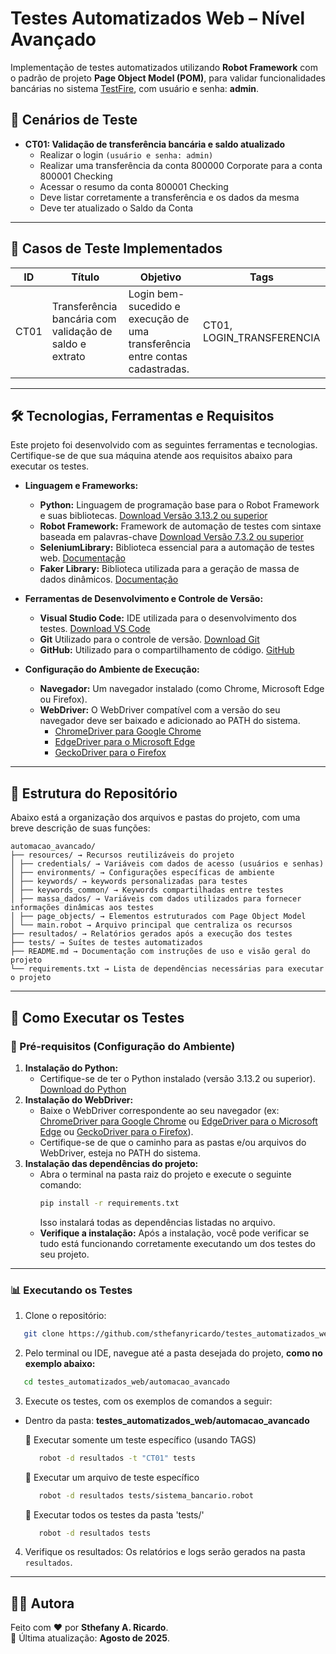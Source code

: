 # Testes Automatizados Web – Nível Avançado

Implementação de testes automatizados utilizando **Robot Framework** com o padrão de projeto **Page Object Model (POM)**, para validar funcionalidades bancárias no sistema [TestFire](https://demo.testfire.net/login.jsp), com usuário e senha: **admin**.

## 🎯 Cenários de Teste
- **CT01: Validação de transferência bancária e saldo atualizado**  
  - Realizar o login  `(usuário e senha: admin)`
  - Realizar uma transferência da conta 800000 Corporate para a conta 800001 Checking 
  - Acessar o resumo da conta 800001 Checking
  - Deve listar corretamente a transferência e os dados da mesma
  - Deve ter atualizado o Saldo da Conta

---

## 🧪 Casos de Teste Implementados
| ID   | Título                                             | Objetivo                                                                                 | Tags                         |
| ---- | -------------------------------------------------- | ---------------------------------------------------------------------------------------- | ---------------------------- |
| CT01 | Transferência bancária com validação de saldo e extrato | Login bem-sucedido e execução de uma transferência entre contas cadastradas.             | CT01, LOGIN_TRANSFERENCIA |

---

## 🛠️ Tecnologias, Ferramentas e Requisitos
Este projeto foi desenvolvido com as seguintes ferramentas e tecnologias. Certifique-se de que sua máquina atende aos requisitos abaixo para executar os testes.

- **Linguagem e Frameworks:**
  - **Python:** Linguagem de programação base para o Robot Framework e suas bibliotecas. [Download Versão 3.13.2 ou superior](https://www.python.org/downloads/)
  - **Robot Framework:** Framework de automação de testes com sintaxe baseada em palavras-chave [Download Versão 7.3.2 ou superior](https://robotframework.org/?tab=1#getting-started)
  - **SeleniumLibrary:** Biblioteca essencial para a automação de testes web. [Documentação](https://robotframework.org/?tab=libraries#resources)
  - **Faker Library:** Biblioteca utilizada para a geração de massa de dados dinâmicos. [Documentação](https://marketsquare.github.io/robotframework-faker/)

- **Ferramentas de Desenvolvimento e Controle de Versão:**
  - **Visual Studio Code:** IDE utilizada para o desenvolvimento dos testes. [Download VS Code](https://code.visualstudio.com/download)
  - **Git** Utilizado para o controle de versão. [Download Git](https://git-scm.com/downloads)
  - **GitHub:** Utilizado para o compartilhamento de código. [GitHub](https://github.com)

- **Configuração do Ambiente de Execução:**
  - **Navegador:** Um navegador instalado (como Chrome, Microsoft Edge ou Firefox).
  - **WebDriver:** O WebDriver compatível com a versão do seu navegador deve ser baixado e adicionado ao PATH do sistema.
    - [ChromeDriver para Google Chrome](https://googlechromelabs.github.io/chrome-for-testing/)
    - [EdgeDriver para o Microsoft Edge](https://developer.microsoft.com/pt-br/microsoft-edge/tools/webdriver)
    - [GeckoDriver para o Firefox](https://github.com/mozilla/geckodriver/releases)

---

## 📁 Estrutura do Repositório
Abaixo está a organização dos arquivos e pastas do projeto, com uma breve descrição de suas funções:

```text
automacao_avancado/
├── resources/ → Recursos reutilizáveis do projeto
│ ├── credentials/ → Variáveis com dados de acesso (usuários e senhas)
│ ├── environments/ → Configurações específicas de ambiente
│ ├── keywords/ → keywords personalizadas para testes
│ ├── keywords_common/ → Keywords compartilhadas entre testes
│ ├── massa_dados/ → Variáveis com dados utilizados para fornecer informações dinâmicas aos testes
│ ├── page_objects/ → Elementos estruturados com Page Object Model
│ └── main.robot → Arquivo principal que centraliza os recursos
├── resultados/ → Relatórios gerados após a execução dos testes
├── tests/ → Suítes de testes automatizados
├── README.md → Documentação com instruções de uso e visão geral do projeto
└── requirements.txt → Lista de dependências necessárias para executar o projeto
```

---

## 🤖 Como Executar os Testes
### 🔧 Pré-requisitos (Configuração do Ambiente)
  1. **Instalação do Python:**
     - Certifique-se de ter o Python instalado (versão 3.13.2 ou superior). [Download do Python](https://www.python.org/downloads/)
  2. **Instalação do WebDriver:**
     - Baixe o WebDriver correspondente ao seu navegador (ex: [ChromeDriver para Google Chrome](https://googlechromelabs.github.io/chrome-for-testing/) ou [EdgeDriver para o Microsoft Edge](https://developer.microsoft.com/pt-br/microsoft-edge/tools/webdriver) ou [GeckoDriver para o Firefox](https://github.com/mozilla/geckodriver/releases)).
     - Certifique-se de que o caminho para as pastas e/ou arquivos do WebDriver, esteja no PATH do sistema. 
  3. **Instalação das dependências do projeto:**
     - Abra o terminal na pasta raiz do projeto e execute o seguinte comando:
       ```bash
       pip install -r requirements.txt
       ```
       Isso instalará todas as dependências listadas no arquivo.
     - **Verifique a instalação:**
       Após a instalação, você pode verificar se tudo está funcionando corretamente executando um dos testes do seu projeto.

---

### 📊 Executando os Testes
1. Clone o repositório:
```bash
   git clone https://github.com/sthefanyricardo/testes_automatizados_web.git
```
2. Pelo terminal ou IDE, navegue até a pasta desejada do projeto, **como no exemplo abaixo:**
```bash
   cd testes_automatizados_web/automacao_avancado
```

3. Execute os testes, com os exemplos de comandos a seguir:
- Dentro da pasta: **testes_automatizados_web/automacao_avancado**

   📌 Executar somente um teste específico (usando TAGS)
   ```bash
      robot -d resultados -t "CT01" tests
   ```
   📌 Executar um arquivo de teste específico
   ```bash
      robot -d resultados tests/sistema_bancario.robot
   ```
   📌 Executar todos os testes da pasta 'tests/'
   ```bash
      robot -d resultados tests
   ```
4. Verifique os resultados:
  Os relatórios e logs serão gerados na pasta ```resultados```.

---

## 🙋‍♀️ Autora
Feito com ❤️ por **Sthefany A. Ricardo**.  
📅 Última atualização: **Agosto de 2025**.    